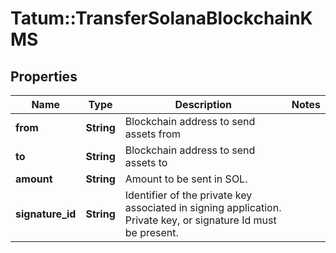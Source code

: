 # Tatum::TransferSolanaBlockchainKMS

## Properties
Name | Type | Description | Notes
------------ | ------------- | ------------- | -------------
**from** | **String** | Blockchain address to send assets from | 
**to** | **String** | Blockchain address to send assets to | 
**amount** | **String** | Amount to be sent in SOL. | 
**signature_id** | **String** | Identifier of the private key associated in signing application. Private key, or signature Id must be present. | 

